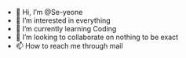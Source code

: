 - 👋 Hi, I’m @Se-yeone
- 👀 I’m interested in everything
- 🌱 I’m currently learning Coding
- 💞️ I’m looking to collaborate on nothing to be exact
- 📫 How to reach me through mail

<!---
Se-yeone/Se-yeone is a ✨ special ✨ repository because its `README.md` (this file) appears on your GitHub profile.
You can click the Preview link to take a look at your changes.
--->
